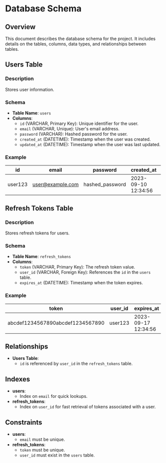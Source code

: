 # Database Schema

## Overview

This document describes the database schema for the project. It includes details on the tables, columns, data types, and relationships between tables.

## Users Table

### Description

Stores user information.

### Schema

- **Table Name**: `users`
- **Columns**:
  - `id` (VARCHAR, Primary Key): Unique identifier for the user.
  - `email` (VARCHAR, Unique): User's email address.
  - `password` (VARCHAR): Hashed password for the user.
  - `created_at` (DATETIME): Timestamp when the user was created.
  - `updated_at` (DATETIME): Timestamp when the user was last updated.

### Example

| id          | email             | password       | created_at          | updated_at          |
|--------------|--------------------|-----------------|---------------------|---------------------|
| user123      | user@example.com   | hashed_password | 2023-09-10 12:34:56 | 2023-09-10 12:34:56 |

## Refresh Tokens Table

### Description

Stores refresh tokens for users.

### Schema

- **Table Name**: `refresh_tokens`
- **Columns**:
  - `token` (VARCHAR, Primary Key): The refresh token value.
  - `user_id` (VARCHAR, Foreign Key): References the `id` in the `users` table.
  - `expires_at` (DATETIME): Timestamp when the token expires.

### Example

| token                            | user_id   | expires_at          |
|----------------------------------|-----------|---------------------|
| abcdef1234567890abcdef1234567890 | user123   | 2023-09-17 12:34:56 |

## Relationships

- **Users Table**:
  - `id` is referenced by `user_id` in the `refresh_tokens` table.

## Indexes

- **users**:
  - Index on `email` for quick lookups.
- **refresh_tokens**:
  - Index on `user_id` for fast retrieval of tokens associated with a user.

## Constraints

- **users**:
  - `email` must be unique.
- **refresh_tokens**:
  - `token` must be unique.
  - `user_id` must exist in the `users` table.